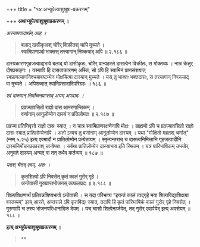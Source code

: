 +++
title = "१४ अभ्युपेत्याशुश्रूषा-प्रकरणम्"

+++
**अथाभ्युपेत्याशुश्रूषाप्रकरणम् ।**

 

_अस्यापवादार्थम् आह ।_

 

> **बलाद् दासीकृअश् चोरैर् विक्रीतश् चापि मुच्यते ।**  
> **स्वामिप्राणप्रदो भाक्तस् तत्त्यागान् निष्क्रयाद् अपि ॥ २.१८६ ॥**

 

दास्यकारणगृहजत्वाद्यभावे बलाद् यो दासीकृतः, चोरैर् वान्यहस्ते दासत्वेन विक्रीतः, स मोक्तव्यः । नात्र क्रेतुर् दोषप्रसङ्गः । यस्यापि हि दासत्वकारणम् अस्ति, सो ऽपि हि स्वामिनं प्राणसंशयात् स्वप्राणत्यागनिश्चयावष्टम्भेन मोक्षयित्वा दास्यान् मुच्यते । यस् तु भाक्तः भक्तदासः, स तत्त्यागान् निष्क्रयाद् वा मुच्यते । अपिशब्दात् स्वामिप्रसादादिपरिग्रहः ॥ १८६ ॥

 

_एवं दास्यान् निर्मोचनप्राप्ताव् अयम् अपवादः ।_

 

> **प्रव्रज्यावसितो राज्ञो दास आमरणान्तिकम् ।**  
> **वर्णानाम् आनुलोम्येन दास्यं न प्रतिलोमतः ॥ २.१८७ ॥**

 

प्रव्रज्य प्रतिनिवृत्तो राज्ञो दासः स्यात् । न चात्र स्वामिप्राणरक्षणेनापि मोक्षः । ब्राह्मणो ऽपि च प्रव्रज्यावसितो राज्ञो दासः स्यात् प्रातिलोम्येनापि । अतो ऽन्यत्र तु वर्णानाम् आनुलोम्येन दास्यम् । यथा "मोक्षितो महतश् चर्णात्" (न्स्म् ५.२५) इत्य् एवमादौ न प्रातिलोम्येन प्रत्येतव्यम् । स्मृत्यन्तराच् च दासत्वनिमित्तानि गृहजत्वादीनि दास्यनिर्मोचनप्रकाराश् चान्वेष्याः । सर्वथा प्रातिलोम्येन दास्याभाव इति स्थितम् । यत्र पारिभाषिकम् उभयोर् अनुमते दास्यम् अन्यद् वा तत् तथैव कर्तव्यम् ॥ १८७ ॥

 

_यतश् चैतद् एवम्, अतः ।_

 

> **कृतशिल्पो ऽपि निवसेत् कृतं कालं गुरोर् गृहे ।**  
> **अन्तेवासी गुरुप्राप्तभोजनस् तत्फलप्रदः ॥ २.१८८ ॥**

 

शिल्पशिक्षणार्थं प्रतिपन्नशिष्यभावो ऽन्तेवासी । स यदा परिभाष्य "इयन्तं कालं त्वद्गृहे मया शिल्पविद्याशिक्षया वस्तव्यम्" इत्य् आस्ते, अन्तराले ऽपि कृतविद्यः स्यात्, तदापि हि कृतं पारिभाषिकं कालं गुरोर् गृहे निवसेत् । गुरुणापि च तस्य भोजनपरिधानादिकं देयम् । यच् चासौ शिल्पेनार्जयेत्, तद् गुरोर् एवार्पयेद् इत्य् अवसेयम् ॥ १८८ ॥

 

 

**इत्य् अभ्युपेत्याशुश्रूषाप्रकरणम् ।**

> **